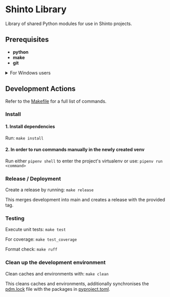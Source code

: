 # Shinto Library

Library of shared Python modules for use in Shinto projects.

## Prerequisites

- **python**
- **make**
- **git**

<details>
<summary>For Windows users</summary>

Make sure the commandline tools are added to your system's environment variables `PATH`.

Required paths (might be different depending on your installation/location):

```markdown
# Python

%USERPROFILE%\AppData\Local\Programs\Python\Python312
%USERPROFILE%\AppData\Local\Programs\Python\Python312\Scripts

# Make

C:\Program Files (x86)\GnuWin32\bin

# Git

C:\Program Files\Git\bin
C:\Program Files\Git\cmd
```

</details>

## Development Actions

Refer to the [Makefile](./Makefile) for a full list of commands.

### Install

#### 1. Install dependencies

Run: `make install`

#### 2. In order to run commands manually in the newly created venv

Run either `pipenv shell` to enter the project's virtualenv or use: `pipenv run <command>`

### Release / Deployment

Create a release by running: `make release`

This merges development into main and creates a release with the provided tag.

### Testing

Execute unit tests: `make test`

For coverage: `make test_coverage`

Format check: `make ruff`

### Clean up the development environment

Clean caches and environments with: `make clean`

This cleans caches and environments, additionally synchronises the [pdm.lock](./pdm.lock) file with the packages in [pyproject.toml](./pyproject.toml).
